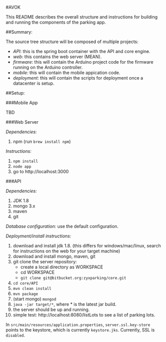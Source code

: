 #AVOK

This README describes the overall structure and instructions for building and running the components of the parking app.


##Summary:

The source tree structure will be composed of multiple projects:

- *API*: this is the spring boot container with the API and core engine.
- *web*: this contains the web server (MEAN).
- *firmware*: this will contain the Arduino project code for the firmware running on the Arduino controller.
- *mobile*: this will contain the mobile appication code.
- *deployment*: this will contain the scripts for deployment once a datacenter is setup.


##Setup:

###Mobile App

TBD

###Web Server

*Dependencies:*

1. npm (run `brew install npm`)

*Instructions:*

1. `npm install`
2. `node app`
3. go to http://localhost:3000

###API

*Dependencies:*

1. JDK 1.8
2. mongo 3.x
3. maven
4. git

*Database configuration:* use the default configuration.
	
*Deployment/install instructions:*
	
1. download and install jdk 1.8. (this differs for windows/mac/linux, search for instructions on the web for your target machine)
2. download and install mongo, maven, git
3. git clone the server repository:
	- create a local directory as WORKSPACE
	- cd WORKSPACE
	- `git clone git@bitbucket.org:zyxparking/core.git`
4. `cd core/API`
5. `mvn clean install`
6. `mvn package`
7. (start mongo) `mongod`
8. `java -jar target/*`, where * is the latest jar build.
9. the server should be up and running.
10. simple test: http://localhost:8080/listLots to see a list of parking lots.

In `src/main/resources/application.properties`, `server.ssl.key-store` points to the keystore, which is currently `keystore.jks`. Currently, SSL is `disabled`.
